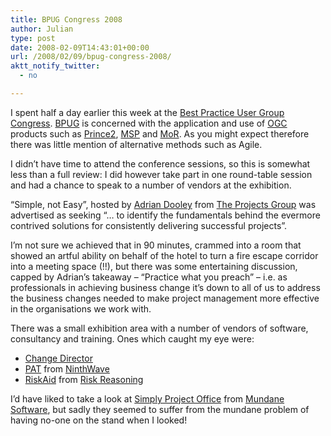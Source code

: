 ```yaml
---
title: BPUG Congress 2008
author: Julian
type: post
date: 2008-02-09T14:43:01+00:00
url: /2008/02/09/bpug-congress-2008/
aktt_notify_twitter:
  - no

---
```

I spent half a day earlier this week at the [Best Practice User Group Congress][1]. [BPUG][2] is concerned with the application and use of [OGC][3] products such as [Prince2][4], [MSP][5] and [MoR][6]. As you might expect therefore there was little mention of alternative methods such as Agile.

I didn’t have time to attend the conference sessions, so this is somewhat less than a full review: I did however take part in one round-table session and had a chance to speak to a number of vendors at the exhibition.

“Simple, not Easy”, hosted by [Adrian Dooley][7] from [The Projects Group][8] was advertised as seeking “… to identify the fundamentals behind the evermore contrived solutions for consistently delivering successful projects”.

I’m not sure we achieved that in 90 minutes, crammed into a room that showed an artful ability on behalf of the hotel to turn a fire escape corridor into a meeting space (!!), but there was some entertaining discussion, capped by Adrian’s takeaway – “Practice what you preach” – i.e. as professionals in achieving business change it’s down to all of us to address the business changes needed to make project management more effective in the organisations we work with.

There was a small exhibition area with a number of vendors of software, consultancy and training. Ones which caught my eye were:

  * [Change Director][9]
  * [PAT][10] from [NinthWave][10]
  * [RiskAid][11] from [Risk Reasoning][11]

I’d have liked to take a look at [Simply Project Office][12] from [Mundane Software][12], but sadly they seemed to suffer from the mundane problem of having no-one on the stand when I looked!

 [1]: https://www.bpugcongress.com/
 [2]: https://www.usergroup.org.uk/
 [3]: https://www.ogc.gov.uk/
 [4]: https://www.ogc.gov.uk/PPM_Resources_prince_2_c2.asp
 [5]: https://www.ogc.gov.uk/delivery_lifecycle_overview_of_managing_successful_programmes_msp_.asp
 [6]: https://www.ogc.gov.uk/guidance_management_of_risk_4441.asp
 [7]: https://www.tpgacademy.com/au/whos_links.htm#adrian
 [8]: https://theprojectsgroup.co.uk/
 [9]: https://www.changedirector.com/
 [10]: https://www.ninthwave.co.uk/
 [11]: https://www.riskreasoning.co.uk/
 [12]: https://www.mundanesoftware.co.uk/